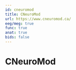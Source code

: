 ```yaml
---
id: cneuromod
title: CNeuroMod
url: https://www.cneuromod.ca/
eeg/meg: true
func: true
anat: true
bids: false
---
```


# CNeuroMod
